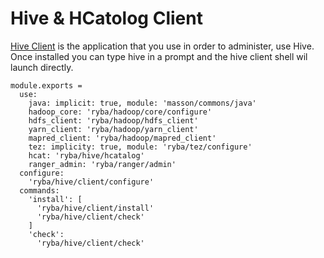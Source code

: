 
# Hive & HCatolog Client
[Hive Client](https://cwiki.apache.org/confluence/display/Hive/HiveClient) is the application that you use in order to administer, use Hive.
Once installed you can type hive in a prompt and the hive client shell wil launch directly.

    module.exports =
      use:
        java: implicit: true, module: 'masson/commons/java'
        hadoop_core: 'ryba/hadoop/core/configure'
        hdfs_client: 'ryba/hadoop/hdfs_client'
        yarn_client: 'ryba/hadoop/yarn_client'
        mapred_client: 'ryba/hadoop/mapred_client'
        tez: implicity: true, module: 'ryba/tez/configure'
        hcat: 'ryba/hive/hcatalog'
        ranger_admin: 'ryba/ranger/admin'
      configure:
        'ryba/hive/client/configure'
      commands:
        'install': [
          'ryba/hive/client/install'
          'ryba/hive/client/check'
        ]
        'check':
          'ryba/hive/client/check'
